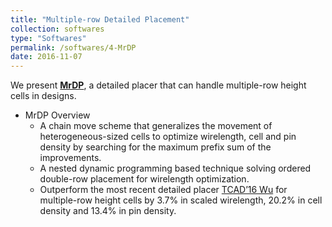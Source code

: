 ```yaml
---
title: "Multiple-row Detailed Placement"
collection: softwares
type: "Softwares"
permalink: /softwares/4-MrDP
date: 2016-11-07
---
```


We present **[MrDP](http://www.cerc.utexas.edu/utda/download/MrDP/index.html)**, a detailed placer that can handle multiple-row height cells in designs.

* MrDP Overview
  * A chain move scheme that generalizes the movement of heterogeneous-sized cells to optimize wirelength, cell and pin density by searching for the maximum prefix sum of the improvements.
  * A nested dynamic programming based technique solving ordered double-row placement for wirelength optimization.
  * Outperform the most recent detailed placer [TCAD’16 Wu](http://dx.doi.org/10.1109/TCAD.2015.2511141) for multiple-row height cells by 3.7% in scaled wirelength, 20.2% in cell density and 13.4% in pin density.
